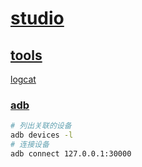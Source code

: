 # [studio](https://developer.android.com/studio)

## [tools](https://developer.android.com/tools)

[logcat](https://developer.android.com/tools/logcat)

### [adb](https://developer.android.com/tools/adb)

```bash
# 列出关联的设备
adb devices -l
# 连接设备
adb connect 127.0.0.1:30000
```
